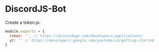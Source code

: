 # DiscordJS-Bot

Create a token.js:
```js
module.exports = {
  token: '', // https://discordapp.com/developers/applications/
  yt: '' // https://developers.google.com/youtube/v3/getting-started
}
```